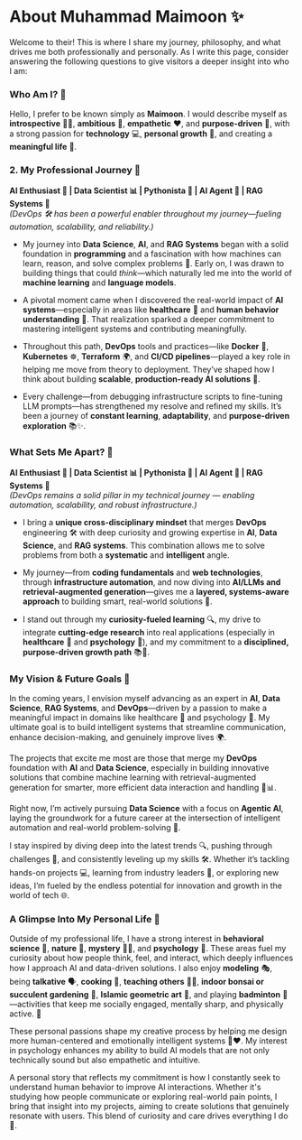 # **About Muhammad Maimoon** ✨

Welcome to their! This is where I share my journey, philosophy, and what drives me both professionally and personally. As I write this page, consider answering the following questions to give visitors a deeper insight into who I am:

### **Who Am I?** 🤔

Hello, I prefer to be known simply as **Maimoon**. I would describe myself as **introspective** 🧘‍♂️, **ambitious** 🚀, **empathetic** ❤️, and **purpose-driven** 🎯, with a strong passion for **technology** 💻, **personal growth** 🌱, and creating a **meaningful life** 🌟.


### **2. My Professional Journey** 🧭  
**AI Enthusiast 🤖 | Data Scientist 📊 | Pythonista 🐍 | AI Agent 🧠 | RAG Systems 🔎**  
*(DevOps 🛠️ has been a powerful enabler throughout my journey—fueling automation, scalability, and reliability.)*

- My journey into **Data Science**, **AI**, and **RAG Systems** began with a solid foundation in **programming** and a fascination with how machines can learn, reason, and solve complex problems 🤯. Early on, I was drawn to building things that could *think*—which naturally led me into the world of **machine learning** and **language models**.

- A pivotal moment came when I discovered the real-world impact of **AI systems**—especially in areas like **healthcare** 🏥 and **human behavior understanding** 🧠. That realization sparked a deeper commitment to mastering intelligent systems and contributing meaningfully.

- Throughout this path, **DevOps** tools and practices—like **Docker** 🐳, **Kubernetes** ☸️, **Terraform** 🌍, and **CI/CD pipelines**—played a key role in helping me move from theory to deployment. They’ve shaped how I think about building **scalable**, **production-ready AI solutions** 🚀.

- Every challenge—from debugging infrastructure scripts to fine-tuning LLM prompts—has strengthened my resolve and refined my skills. It’s been a journey of **constant learning**, **adaptability**, and **purpose-driven exploration** 📚✨.


### **What Sets Me Apart?** 🌟  

**AI Enthusiast 🤖 | Data Scientist 📊 | Pythonista 🐍 | AI Agent 🧠 | RAG Systems 🔎**  
*(DevOps remains a solid pillar in my technical journey — enabling automation, scalability, and robust infrastructure.)*

- I bring a **unique cross-disciplinary mindset** that merges **DevOps** engineering 🛠️ with deep curiosity and growing expertise in **AI**, **Data Science**, and **RAG systems**. This combination allows me to solve problems from both a **systematic** and **intelligent** angle.

- My journey—from **coding fundamentals** and **web technologies**, through **infrastructure automation**, and now diving into **AI/LLMs and retrieval-augmented generation**—gives me a **layered, systems-aware approach** to building smart, real-world solutions 🚀.

- I stand out through my **curiosity-fueled learning** 🔍, my drive to integrate **cutting-edge research** into real applications (especially in **healthcare** 🏥 and **psychology** 🧠), and my commitment to a **disciplined, purpose-driven growth path** 📚🎯.


### **My Vision & Future Goals** 🌈

In the coming years, I envision myself advancing as an expert in **AI**, **Data Science**, **RAG Systems**, and **DevOps**—driven by a passion to make a meaningful impact in domains like healthcare 🏥 and psychology 🧠. My ultimate goal is to build intelligent systems that streamline communication, enhance decision-making, and genuinely improve lives 🌍.

The projects that excite me most are those that merge my **DevOps** foundation with **AI** and **Data Science**, especially in building innovative solutions that combine machine learning with retrieval-augmented generation for smarter, more efficient data interaction and handling 🤖📊.

Right now, I’m actively pursuing **Data Science** with a focus on **Agentic AI**, laying the groundwork for a future career at the intersection of intelligent automation and real-world problem-solving 🚀.

I stay inspired by diving deep into the latest trends 🔍, pushing through challenges 💪, and consistently leveling up my skills 🛠️. Whether it’s tackling hands-on projects 💻, learning from industry leaders 🌟, or exploring new ideas, I’m fueled by the endless potential for innovation and growth in the world of tech 🌐.


### **A Glimpse Into My Personal Life** 🌿

Outside of my professional life, I have a strong interest in **behavioral science** 🧠, **nature** 🌳, **mystery** 🕵️‍♂️, and **psychology** 🧠. These areas fuel my curiosity about how people think, feel, and interact, which deeply influences how I approach AI and data-driven solutions. I also enjoy **modeling** 🎭, being **talkative** 🗣️, **cooking** 🍳, **teaching others** 👩‍🏫, **indoor bonsai or succulent gardening** 🌱, **Islamic geometric art** 🕌, and playing **badminton** 🏸—activities that keep me socially engaged, mentally sharp, and physically active. 🌟

These personal passions shape my creative process by helping me design more human-centered and emotionally intelligent systems 🤖❤️. My interest in psychology enhances my ability to build AI models that are not only technically sound but also empathetic and intuitive.

A personal story that reflects my commitment is how I constantly seek to understand human behavior to improve AI interactions. Whether it's studying how people communicate or exploring real-world pain points, I bring that insight into my projects, aiming to create solutions that genuinely resonate with users. This blend of curiosity and care drives everything I do 🌟.
